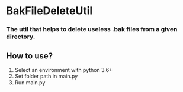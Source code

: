 # BakFileDeleteUtil

### The util that helps to delete useless .bak files from a given directory.

## How to use?

1. Select an environment with python 3.6+
2. Set folder path in main.py
3. Run main.py
